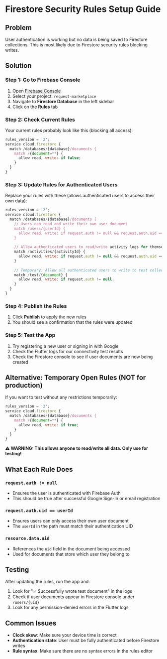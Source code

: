 # Firestore Security Rules Setup Guide

## Problem
User authentication is working but no data is being saved to Firestore collections. This is most likely due to Firestore security rules blocking writes.

## Solution

### Step 1: Go to Firebase Console
1. Open [Firebase Console](https://console.firebase.google.com/)
2. Select your project: `request-marketplace`
3. Navigate to **Firestore Database** in the left sidebar
4. Click on the **Rules** tab

### Step 2: Check Current Rules
Your current rules probably look like this (blocking all access):
```javascript
rules_version = '2';
service cloud.firestore {
  match /databases/{database}/documents {
    match /{document=**} {
      allow read, write: if false;
    }
  }
}
```

### Step 3: Update Rules for Authenticated Users
Replace your rules with these (allows authenticated users to access their own data):
```javascript
rules_version = '2';
service cloud.firestore {
  match /databases/{database}/documents {
    // Users can read and write their own user document
    match /users/{userId} {
      allow read, write: if request.auth != null && request.auth.uid == userId;
    }
    
    // Allow authenticated users to read/write activity logs for themselves
    match /activities/{activityId} {
      allow read, write: if request.auth != null && request.auth.uid == resource.data.uid;
    }
    
    // Temporary: Allow all authenticated users to write to test collection for debugging
    match /test/{document} {
      allow read, write: if request.auth != null;
    }
  }
}
```

### Step 4: Publish the Rules
1. Click **Publish** to apply the new rules
2. You should see a confirmation that the rules were updated

### Step 5: Test the App
1. Try registering a new user or signing in with Google
2. Check the Flutter logs for our connectivity test results
3. Check the Firestore console to see if user documents are now being created

## Alternative: Temporary Open Rules (NOT for production)
If you want to test without any restrictions temporarily:
```javascript
rules_version = '2';
service cloud.firestore {
  match /databases/{database}/documents {
    match /{document=**} {
      allow read, write: if true;
    }
  }
}
```
**⚠️ WARNING: This allows anyone to read/write all data. Only use for testing!**

## What Each Rule Does

### `request.auth != null`
- Ensures the user is authenticated with Firebase Auth
- This should be true after successful Google Sign-In or email registration

### `request.auth.uid == userId`
- Ensures users can only access their own user document
- The `userId` in the path must match their authentication UID

### `resource.data.uid`
- References the `uid` field in the document being accessed
- Used for documents that store which user they belong to

## Testing
After updating the rules, run the app and:
1. Look for "✅ Successfully wrote test document" in the logs
2. Check if user documents appear in Firestore console under `/users/{uid}`
3. Look for any permission-denied errors in the Flutter logs

## Common Issues
- **Clock skew**: Make sure your device time is correct
- **Authentication state**: User must be fully authenticated before Firestore writes
- **Rule syntax**: Make sure there are no syntax errors in the rules editor
